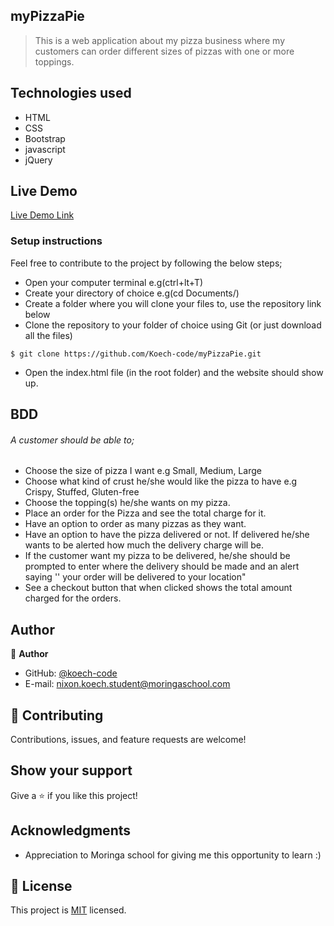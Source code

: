 ## myPizzaPie

> This is a web application about my pizza business where my customers can order different sizes of pizzas with one or more toppings.

## Technologies used

- HTML
- CSS
- Bootstrap
- javascript
- jQuery

## Live Demo

[Live Demo Link]( https://koech-code.github.io/myPizzaPie/)

### Setup instructions

Feel free to contribute to the project by following the below steps;
- Open your computer terminal e.g(ctrl+lt+T)
- Create your directory of choice e.g(cd Documents/)
- Create a folder where you will clone your files to, use the repository link below
- Clone the repository to your folder of choice using Git (or just download all the files)
```
$ git clone https://github.com/Koech-code/myPizzaPie.git

```
- Open the index.html file (in the root folder) and the website should show up.
## BDD
###### A customer should be able to;
- Choose the size of pizza I want e.g Small, Medium, Large
- Choose what kind of crust he/she would like the pizza to have e.g Crispy, Stuffed, Gluten-free
- Choose the topping(s) he/she wants on my pizza.
- Place an order for the Pizza and see the total charge for it.
- Have an option to order as many pizzas as they want.
- Have an option to have the pizza delivered or not. 
  If delivered he/she wants to be alerted how much the delivery charge will be.
- If the customer want my pizza to be delivered, he/she should be prompted to enter where the delivery should be     made and an alert saying '' your order will be delivered to your location"
- See a checkout button that when clicked shows the total amount charged for the orders.

## Author

👤 **Author**

- GitHub: [@koech-code](https://github.com/Koech-code/myPizzaPie.git)
- E-mail: [nixon.koech.student@moringaschool.com](https://github.com/Koech-code/myPizzaPie.git)

## 🤝 Contributing

Contributions, issues, and feature requests are welcome!

## Show your support

Give a ⭐️ if you like this project!

## Acknowledgments

- Appreciation to  Moringa school for giving me this opportunity to learn :)

## 📝 License

This project is [MIT](LICENSE) licensed.


